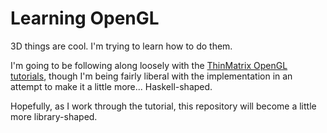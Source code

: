 # Learning OpenGL

3D things are cool. I'm trying to learn how to do them.

I'm going to be following along loosely with the [ThinMatrix OpenGL
tutorials](https://www.youtube.com/watch?v=VS8wlS9hF8E&list=PLRIWtICgwaX0u7Rf9zkZhLoLuZVfUksDP),
though I'm being fairly liberal with the implementation in an attempt to make
it a little more... Haskell-shaped.

Hopefully, as I work through the tutorial, this repository will become a little
more library-shaped.
